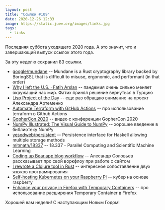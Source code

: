 ```yaml
---
layout: post
title: "Ссылки #109"
date: 2020-12-26 12:33
image: https://static.juev.org/images/links.jpg
tags:
  - links
---
```

Последняя суббота уходящего 2020 года. А это значит, что и завершающий выпуск ссылок этого года.

За эту неделю сохранил 83 ссылки.

* [google/mundane](https://github.com/google/mundane) -- Mundane is a Rust cryptography library backed by BoringSSL that is difficult to misuse, ergonomic, and performant (in that order)
* [Why I left the U.S. · Fatih Arslan](https://arslan.io/2020/12/20/why-i-left-the-us/) -- пандемия очень сильно меняет окружащий нас мир. Фатих принял решение вернуться в Турцию
* [Lisp Project of the Day](http://40ants.com/lisp-project-of-the-day/) -- еще раз обращаю внимание на проект Александра Артеменко
* [Automate Terraform with GitHub Actions](https://learn.hashicorp.com/tutorials/terraform/github-actions) -- про использование terraform в Github Actions
* [GopherCon 2020](https://www.youtube.com/playlist?list=PL2ntRZ1ySWBfUint2hCE1JRxRWChloasB) -- видео с конференции GopherCon 2020
* [NumPy Illustrated: The Visual Guide to NumPy](https://medium.com/better-programming/numpy-illustrated-the-visual-guide-to-numpy-3b1d4976de1d) -- хорошее введение в библиотеку NumPy
* [yesodweb/persistent](https://github.com/yesodweb/persistent) -- Persistence interface for Haskell allowing multiple storage methods
* [mitmath/18337](https://github.com/mitmath/18337) -- 18.337 - Parallel Computing and Scientific Machine Learning
* [Coding up Bear.app blog workflow](https://www.youtube.com/watch?v=5ll2JM-Rj2o) -- Алесандр Соловьев рассказывает про свой воркфлоу при работе с сайтом
* [I rewrote a Clojure tool in Rust](https://timofreiberg.github.io/clojure-vs-rust/) -- интересное сопоставление двух языков програмирования
* [Self-hosting Kubernetes on your Raspberry Pi](https://blog.alexellis.io/self-hosting-kubernetes-on-your-raspberry-pi/) -- кубер на основе raspberry
*  [Enhance your privacy in Firefox with Temporary Containers](https://medium.com/@stoically/enhance-your-privacy-in-firefox-with-temporary-containers-33925cd6cd21) -- про использование расширения Temporary Container в Firefox

Хорошей вам недели! С наступающим Новым Годом!